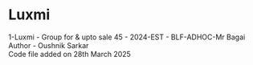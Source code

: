 # Luxmi
1-Luxmi - Group for &amp; upto sale 45 - 2024-EST - BLF-ADHOC-Mr Bagai
<br>
Author - Oushnik Sarkar
<br>
Code file added on 28th March 2025
